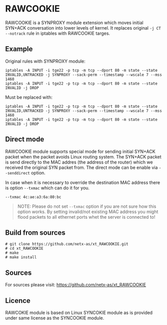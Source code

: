 RAWCOOKIE
=======

RAWCOOKIE is a SYNPROXY module extension which moves initial SYN+ACK conversation into lower levels of kernel. It replaces original `-j CT --notrack` rule in iptables with RAWCOOKIE targes.

Example
---------------

Original rules with SYNPROXY module:
 ```iptables -t raw -A PREROUTING -i tge22 -p tcp -m tcp --syn --dport 80 -j CT --notrack
 iptables -A INPUT -i tge22 -p tcp -m tcp --dport 80 -m state --state INVALID,UNTRACKED -j SYNPROXY --sack-perm --timestamp --wscale 7 --mss 1460
 iptables -A INPUT -i tge22 -p tcp -m tcp --dport 80 -m state --state INVALID -j DROP
 ```

Must be replaced with:
 ```iptables -t raw -A PREROUTING -i tge22 -p tcp -m tcp --syn --dport 80 -j RAWCOOKIE --sack-perm --timestamp --wscale 7 --mss 1460 --senddirect
 iptables -A INPUT -i tge22 -p tcp -m tcp --dport 80 -m state --state INVALID,UNTRACKED -j SYNPROXY --sack-perm --timestamp --wscale 7 --mss 1460
 iptables -A INPUT -i tge22 -p tcp -m tcp --dport 80 -m state --state INVALID -j DROP
 ```


Direct mode
---------------

RAWCOOKIE module supports special mode for sending initial SYN+ACK packet when the packet avoids Linux routing system. The SYN+ACK packet is send directly to the MAC addres (the address of the router)  which we received the original SYN packet from. The direct mode can be enable via `--senddirect` option.

In case when it is necessary to override the destination MAC address there is option `--txmac` which can do it for you.

```--txmac 4c:ae:a3:6a:80:bc```

> NOTE: Please do not set `--txmac` option if you are not sure how this option works. By setting invalid/not existing MAC address you might flood packets to all ethernet ports whet the server is connected to!


Build from sources
---------------

```
# git clone https://github.com/netx-as/xt_RAWCOOKIE.git
# cd xt_RAWCOOKIE
# make
# make install
```

Sources
---------------

For sources please visit: https://github.com/netx-as/xt_RAWCOOKIE


Licence
---------------

RAWCOKIE module is based on Linux SYNCOKIE module as is provided under same license as the SYNCOOKIE module.

